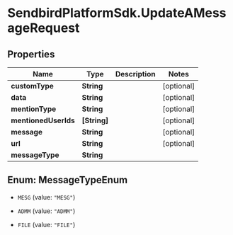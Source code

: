 # SendbirdPlatformSdk.UpdateAMessageRequest

## Properties

Name | Type | Description | Notes
------------ | ------------- | ------------- | -------------
**customType** | **String** |  | [optional] 
**data** | **String** |  | [optional] 
**mentionType** | **String** |  | [optional] 
**mentionedUserIds** | **[String]** |  | [optional] 
**message** | **String** |  | [optional] 
**url** | **String** |  | [optional] 
**messageType** | **String** |  | 



## Enum: MessageTypeEnum


* `MESG` (value: `"MESG"`)

* `ADMM` (value: `"ADMM"`)

* `FILE` (value: `"FILE"`)




